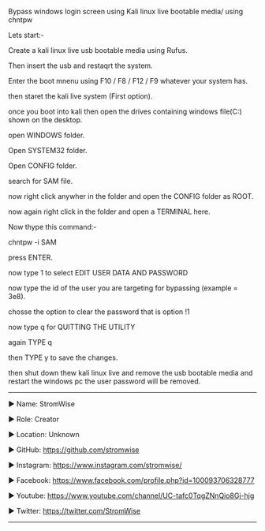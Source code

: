 Bypass windows login screen using Kali linux live bootable media/ using chntpw

Lets start:-

Create a kali linux live usb bootable media using Rufus.

Then insert the usb and restaqrt the system.

Enter the boot mnenu using F10 / F8 / F12 / F9 whatever your system has.

then staret the kali live system (First option).

once you boot into kali then open the drives containing windows file(C:) shown on the desktop.

open WINDOWS folder.

Open SYSTEM32 folder.

Open CONFIG folder.

search for SAM file.

now right click anywher in the folder and open the CONFIG folder as ROOT.

now again right click in the folder and open a TERMINAL here.

Now thype this command:-

chntpw -i SAM 

press ENTER.

now type 1 to select EDIT USER DATA AND PASSWORD

now type the id of the user you are targeting for bypassing (example = 3e8).

chosse the option to clear the password that is option !1

now type q for QUITTING THE UTILITY 

again TYPE q 

then TYPE y to save the changes.

then shut down thew kali linux live and remove the usb bootable media and restart the windows pc the user password will be removed.











____________________________________________________________________________________________________________________________________________
▶ Name: StromWise

▶ Role: Creator

▶ Location: Unknown

▶ GitHub: https://github.com/stromwise 

▶ Instagram: https://www.instagram.com/stromwise/ 

▶ Facebook: https://www.facebook.com/profile.php?id=100093706328777

▶ Youtube: https://www.youtube.com/channel/UC-tafc0TqgZNnQio8Gj-hjg 

▶ Twitter: https://twitter.com/StromWise 
____________________________________________________________________________________________________________________________________________
